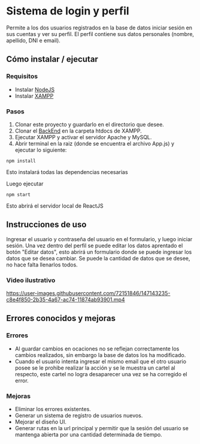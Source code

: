 # Sistema de login y perfil

Permite a los dos usuarios registrados en la base de datos iniciar sesión en sus cuentas y ver su perfil. El perfil contiene sus datos personales (nombre, apellido, DNI e email).

## Cómo instalar / ejecutar

### Requisitos
- Instalar  [NodeJS](https://nodejs.org)
- Instalar [XAMPP](https://www.apachefriends.org/es/download.html)

### Pasos

1. Clonar este proyecto y guardarlo en el directorio que desee.
2. Clonar el [BackEnd](https://github.com/ceciliaromano/entrevista-php-backend) en la carpeta htdocs de XAMPP.
3. Ejecutar XAMPP y activar el servidor Apache y MySQL.
4. Abrir terminal en la raiz (donde se encuentra el archivo App.js) y ejecutar lo siguiente:

`npm install`

Esto instalará todas las dependencias necesarias

Luego ejecutar

`npm start`

Esto abrirá el servidor local de ReactJS

## Instrucciones de uso

Ingresar el usuario y contraseña del usuario en el formulario, y luego iniciar sesión.
Una vez dentro del perfil se puede editar los datos aprentado el botón "Editar datos", esto abrirá un formulario donde se puede ingresar los datos que se desea cambiar.
Se puede la cantidad de datos que se desee, no hace falta llenarlos todos.

### Video ilustrativo
https://user-images.githubusercontent.com/72151846/147143235-c8e4f850-2b35-4a67-ac74-11874ab93901.mp4

## Errores conocidos y mejoras

### Errores
- Al guardar cambios en ocaciones no se reflejan correctamente los cambios realizados, sin embargo la base de datos los ha modificado.
- Cuando el usuario intenta ingresar el mismo email que el otro usuario posee se le prohibe realizar la acción y se le muestra un cartel al respecto, este cartel no logra desaparecer una vez se ha corregido el error.

### Mejoras
- Eliminar los errores existentes.
- Generar un sistema de registro de usuarios nuevos.
- Mejorar el diseño UI.
- Generar rutas en la url principal y permitir que la sesión del usuario se mantenga abierta por una cantidad determinada de tiempo.
